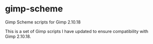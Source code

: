 # gimp-scheme
Gimp Scheme scripts for Gimp 2.10.18

This is a set of Gimp scripts I have updated to ensure compatibility with Gimp 2.10.18.
